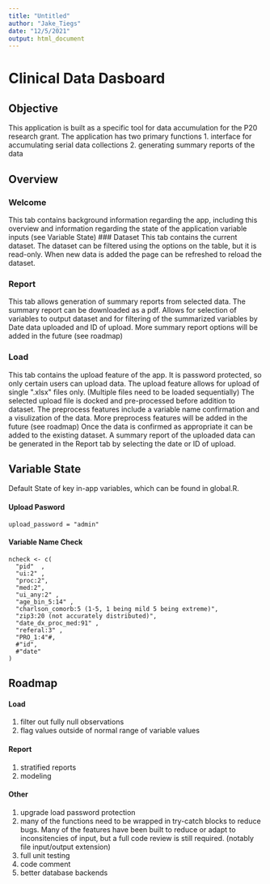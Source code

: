 ```yaml
---
title: "Untitled"
author: "Jake_Tiegs"
date: "12/5/2021"
output: html_document
---
```


# Clinical Data Dasboard

## Objective

This application is built as a specific tool for data accumulation for the P20 research grant. The application has two primary functions 1. interface for accumulating serial data collections 2. generating summary reports of the data

## Overview

### Welcome

This tab contains background information regarding the app, including this overview and information regarding the state of the application variable inputs (see Variable State) ##\# Dataset This tab contains the current dataset. The dataset can be filtered using the options on the table, but it is read-only. When new data is added the page can be refreshed to reload the dataset.

### Report

This tab allows generation of summary reports from selected data. The summary report can be downloaded as a pdf. Allows for selection of variables to output dataset and for filtering of the summarized variables by Date data uploaded and ID of upload. More summary report options will be added in the future (see roadmap)

### Load

This tab contains the upload feature of the app. It is password protected, so only certain users can upload data. The upload feature allows for upload of single ".xlsx" files only. (Multiple files need to be loaded sequentially) The selected upload file is docked and pre-processed before addition to dataset. The preprocess features include a variable name confirmation and a visulization of the data. More preprocess features will be added in the future (see roadmap) Once the data is confirmed as appropriate it can be added to the existing dataset. A summary report of the uploaded data can be generated in the Report tab by selecting the date or ID of upload.

## Variable State

Default State of key in-app variables, which can be found in global.R.

#### Upload Pasword

`upload_password = "admin"`

#### Variable Name Check

    ncheck <- c(
      "pid"  ,
      "ui:2" ,
      "proc:2",
      "med:2",
      "ui_any:2" ,
      "age_bin_5:14" ,
      "charlson_comorb:5 (1-5, 1 being mild 5 being extreme)",
      "zip3:20 (not accurately distributed)",
      "date_dx_proc_med:91" ,
      "referal:3" ,
      "PRO_1:4"#,
      #"id",
      #"date"
    )

## Roadmap

#### Load

1.  filter out fully null observations
2.  flag values outside of normal range of variable values

#### Report

1.  stratified reports
2.  modeling

#### Other

1.  upgrade load password protection
2.  many of the functions need to be wrapped in try-catch blocks to reduce bugs. Many of the features have been built to reduce or adapt to inconsitencies of input, but a full code review is still required. (notably file input/output extension)
3.  full unit testing
4.  code comment
5.  better database backends
